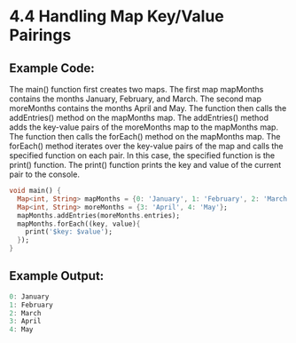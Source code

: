 # 4.4 Handling Map Key/Value Pairings

## Example Code:

The main() function first creates two maps. 
The first map mapMonths contains the months January, February, and March. 
The second map moreMonths contains the months April and May. 
The function then calls the addEntries() method on the mapMonths map. 
The addEntries() method adds the key-value pairs of the moreMonths map to the mapMonths map. 
The function then calls the forEach() method on the mapMonths map. 
The forEach() method iterates over the key-value pairs of the map and calls the specified function on each pair. 
In this case, the specified function is the print() function. 
The print() function prints the key and value of the current pair to the console.

```dart
void main() {
  Map<int, String> mapMonths = {0: 'January', 1: 'February', 2: 'March'}; 
  Map<int, String> moreMonths = {3: 'April', 4: 'May'};
  mapMonths.addEntries(moreMonths.entries);
  mapMonths.forEach((key, value){
    print('$key: $value');
  }); 
}
```

## Example Output:

```dart
0: January
1: February
2: March
3: April
4: May
```

